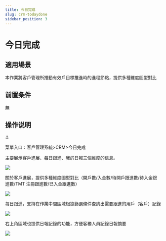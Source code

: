 ```yaml
---
title: 今日完成
slug: crm-todaydone
sidebar_position: 3
---
```



# 今日完成

## 適用場景

本作業將客戶管理所推動有效戶目標推進時的進程節點，提供多種維度圖型對比

## 前置条件

無

## 操作说明

<div class="callout callout-bg-6 callout-border-6">
<div class='callout-emoji'>⚓</div>
<p>菜單入口：客戶管理系統&gt;CRM&gt;今日完成</p>
</div>

主要展示客戶進展、每日跟進、我的日報三個維度的信息。

<img src="/assets/LgZAbJFr4o9GxgxZtaZcsLdDnFh.png" src-width="3218" src-height="1488" align="center"/>

關於客戶進展，提供多種維度圖型對比（開戶數/入金數/待開戶跟進數/待入金跟進數/TMT 注冊跟進數/已入金跟進數）

<img src="/assets/GWZcbaqtKoSFalxyMKIcVJnbnZg.png" src-width="2322" src-height="1438" align="center"/>

每日跟進，支持在作業中間區域根據篩選條件查詢出需要跟進的用戶（客戶）記錄

<img src="/assets/Rs5Xb139oodsV6xbVptce70jnFd.png" src-width="2322" src-height="1442" align="center"/>

右上角區域也提供日報記錄的功能，方便客務人員記錄日報摘要

<img src="/assets/CR5abixOyoXiUCxWcG7ckw7In9c.png" src-width="2322" src-height="1412" align="center"/>

